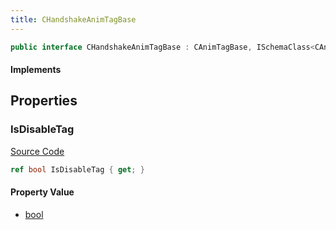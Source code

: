 ```yaml
---
title: CHandshakeAnimTagBase
---
```


```csharp
public interface CHandshakeAnimTagBase : CAnimTagBase, ISchemaClass<CAnimTagBase>, ISchemaClass<CHandshakeAnimTagBase>, ISchemaField, ISchemaClass, INativeHandle
```

#### Implements

## Properties

### IsDisableTag

[Source Code](https://github.com/swiftly-solution/swiftlys2/blob/main/managed/src/SwiftlyS2.Generated/Schemas/Interfaces/CHandshakeAnimTagBase.cs#L17)

```csharp
ref bool IsDisableTag { get; }
```

#### Property Value

- [bool](https://learn.microsoft.com/dotnet/api/system.boolean)

